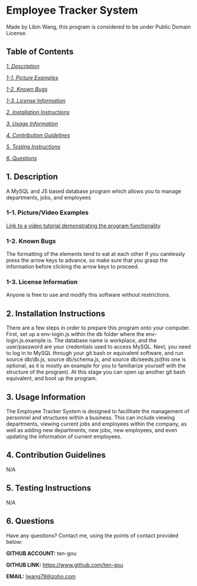 
# Employee Tracker System
Made by Libin Wang, this program is considered to be under Public Domain License.

## Table of Contents
[*1. Description*](#1-description)

[*1-1. Picture Examples*](#1-1-picture-examples)

[*1-2. Known Bugs*](#1-2-known-bugs)

[*1-3. License Information*](#1-3-license-information)

[*2. Installation Instructions*](#2-installation-instructions)

[*3. Usage Information*](#3-usage-information)

[*4. Contribution Guidelines*](#4-contribution-guidelines)

[*5. Testing Instructions*](#5-testing-instructions)

[*6. Questions*](#6-questions)


## 1. Description
A MySQL and JS based database program which allows you to manage departments, jobs, and employees

### 1-1. Picture/Video Examples
[Link to a video tutorial demonstrating the program functionality](https://drive.google.com/file/d/1wVWco1GFpozCAFL_jG97JrAPghp7g7Sa/view?usp=sharing)

### 1-2. Known Bugs
The formatting of the elements tend to eat at each other if you carelessly press the arrow keys to advance, so make sure that you grasp the information before clicking the arrow keys to proceed.

### 1-3. License Information
Anyone is free to use and modify this software without restrictions.

## 2. Installation Instructions
There are a few steps in order to prepare this program onto your computer. First, set up a env-login.js within the db folder where the env-login.js.example is. The database name is workplace, and the user/password are your credentials used to access MySQL. Next, you need to log in to MySQL through your git bash or equivalent software, and run source db/db.js, source db/schema.js, and source db/seeds.js(this one is optional, as it is mostly an example for you to familiarize yourself with the structure of the program). At this stage you can open up another git bash equivalent, and boot up the program.

## 3. Usage Information
The Employee Tracker System is designed to facillitate the management of personnel and structures within a business. This can include viewing departments, viewing current jobs and employees within the company, as well as adding new departments, new jobs, new employees, and even updating the information of current employees.

## 4. Contribution Guidelines
N/A

## 5. Testing Instructions
N/A

## 6. Questions
Have any questions? Contact me, using the points of contact provided below:

**GITHUB ACCOUNT:** ten-gou

**GITHUB LINK:** https://www.github.com/ten-gou

**EMAIL:** lwang79@zoho.com
    
